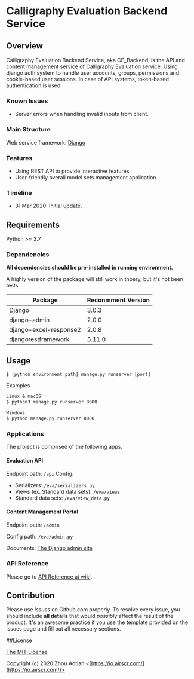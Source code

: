 # Calligraphy Evaluation Backend Service

## Overview
Calligraphy Evaluation Backend Service, aka CE_Backend, is the API and content management service of Calligraphy Evaluation service. Using django auth system to handle user accounts, groups, permissions and cookie-based user sessions. In case of API systems, token-based authentication is used.

### Known Issues
- Server errors when handling invalid inputs from client.

### Main Structure
Web service framework: [Django](https://github.com/django/django)

### Features
- Using REST API to provide interactive features.
- User-friendly overall model sets management application.

### Timeline
- 31 Mar 2020: Initial update.



## Requirements
Python >= 3.7

### Dependencies

**All dependencies should be pre-installed in running environment.**

A highly version of the package will still work in thoery, but it's not been tests.

| Package                | Reconmment Version |
| ---------------------- | ------------------ |
| Django                 | 3.0.3              |
| django-admin           | 2.0.0              |
| django-excel-response2 | 2.0.8              |
| djangorestframework    | 3.11.0             |



## Usage

```
$ [python environment path] manage.py runserver [port]
```
Examples
```bash
Linux & macOS
$ python3 manage.py runserver 8000

Windows
$ python manage.py runserver 8000
```

### Applications
The project is comprised of the following apps.

#### Evaluation API
Endpoint path: `/api`
Config:
- Serializers: `/eva/serializers.py`
- Views (ex. Standard data sets): `/eva/views`
- Standard data sets: `/eva/view_data.py` 

#### Content Management Portal
Endpoint path: `/admin`

Config path: `/eva/admin.py`

Documents: [The Django admin site](https://docs.djangoproject.com/en/3.0/ref/contrib/admin/)

### API Reference
Please go to [API Reference at wiki](https://github.com/aqutor/CE_Backend/wiki/API-Document).



## Contribution
Please use *issues* on Github.com properly. To resolve every issue, you should include **all details** that would *possibly* affect the result of the product. It's an awesome practice if you use the template provided on the issues page and fill out all necessary sections.



##License

[The MIT License](http://opensource.org/licenses/MIT)

Copyright (c) 2020 Zhou Aotian <[https://io.airscr.com/](https://io.airscr.com/)>
